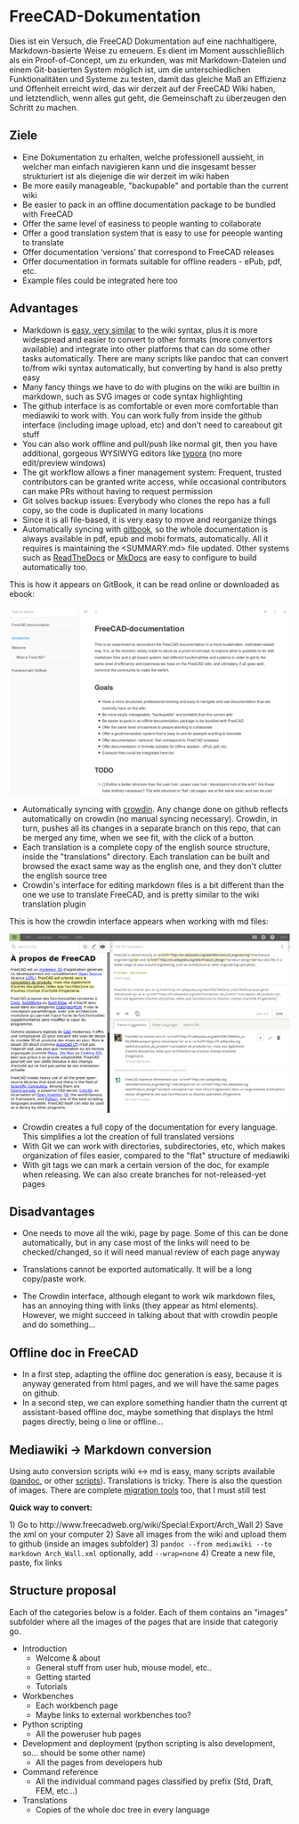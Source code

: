# FreeCAD-Dokumentation

Dies ist ein Versuch, die FreeCAD Dokumentation auf eine nachhaltigere, Markdown-basierte Weise zu erneuern. Es dient im Moment ausschließlich als ein Proof-of-Concept, um zu erkunden, was mit Markdown-Dateien und einem Git-basierten System möglich ist, um die unterschiedlichen Funktionalitäten und Systeme zu testen, damit das gleiche Maß an Effizienz und Offenheit erreicht wird, das wir derzeit auf der FreeCAD Wiki haben, und letztendlich, wenn alles gut geht, die Gemeinschaft zu überzeugen den Schritt zu machen.

## Ziele

* Eine Dokumentation zu erhalten, welche professionell aussieht, in welcher man einfach navigieren kann und die insgesamt besser strukturiert ist als diejenige die wir derzeit im wiki haben
* Be more easily manageable, "backupable" and portable than the current wiki
* Be easier to pack in an offline documentation package to be bundled with FreeCAD
* Offer the same level of easiness to people wanting to collaborate
* Offer a good translation system that is easy to use for peeople wanting to translate
* Offer documentation ‘versions’ that correspond to FreeCAD releases
* Offer documentation in formats suitable for offline readers - ePub, pdf, etc.
* Example files could be integrated here too

## Advantages

* Markdown is [easy, very similar](https://github.com/adam-p/markdown-here/wiki/Markdown-Cheatsheet) to the wiki syntax, plus it is more widespread and easier to convert to other formats (more convertors available) and integrate into other platforms that can do some other tasks automatically. There are many scripts like pandoc that can convert to/from wiki syntax automatically, but converting by hand is also pretty easy
* Many fancy things we have to do with plugins on the wiki are builtin in markdown, such as SVG images or code syntax highlighting
* The github interface is as comfortable or even more comfortable than mediawiki to work with. You can work fully from inside the github interface (including image upload, etc) and don't need to careabout git stuff
* You can also work offline and pull/push like normal git, then you have additional, gorgeous WYSIWYG editors like [typora](https://typora.io) (no more edit/preview windows)
* The git workflow allows a finer management system: Frequent, trusted contributors can be granted write access, while occasional contributors can make PRs without having to request permission
* Git solves backup issues: Everybody who clones the repo has a full copy, so the code is duplicated in many locations
* Since it is all file-based, it is very easy to move and reorganize things
* Automatically syncing with [gitbook](https://legacy.gitbook.com/book/yorikvanhavre/freecad-documentation), so the whole documentation is always available in pdf, epub and mobi formats, automatically. All it requires is maintaining the <SUMMARY.md> file updated. Other systems such as [ReadTheDocs](https://readthedocs.org/projects/freecad-documentation/) or [MkDocs](http://www.mkdocs.org/) are easy to configure to build automatically too.

This is how it appears on GitBook, it can be read online or downloaded as ebook:

![](images/gitbook.png)

* Automatically syncing with [crowdin](https://crowdin.com/project/freecad-documentation). Any change done on github reflects automatically on crowdin (no manual syncing necessary). Crowdin, in turn, pushes all its changes in a separate branch on this repo, that can be merged any time, when we see fit, with the click of a button. 
* Each translation is a complete copy of the english source structure, inside the "translations" directory. Each translation can be built and browsed the exact same way as the english one, and they don't clutter the english source tree
* Crowdin's interface for editing markdown files is a bit different than the one we use to translate FreeCAD, and is pretty similar to the wiki translation plugin

This is how the crowdin interface appears when working with md files:

![](images/crowdin.png)

* Crowdin creates a full copy of the documentation for every language. This simplifies a lot the creation of full translated versions
* With Git we can work with directories, subdirectories, etc, which makes organization of files easier, compared to the "flat" structure of mediawiki
* With git tags we can mark a certain version of the doc, for example when releasing. We can also create branches for not-released-yet pages

## Disadvantages

* One needs to move all the wiki, page by page. Some of this can be done automatically, but in any case most of the links will need to be checked/changed, so it will need manual review of each page anyway
* Translations cannot be exported automatically. It will be a long copy/paste work.
* The Crowdin interface, although elegant to work wik markdown files, has an annoying thing with links (they appear as <a> html elements). However, we might succeed in talking about that with crowdin people and do something...</li> </ul> </li> </ul> 
    
    <h2>
      Offline doc in FreeCAD
    </h2>
    
    <ul>
      <li>
        In a first step, adapting the offline doc generation is easy, because it is anyway generated from html pages, and we will have the same pages on github.
      </li>
      <li>
        In a second step, we can explore something handier thatn the current qt assistant-based offline doc, maybe something that displays the html pages directly, being o line or offline...
      </li>
    </ul>
    
    <h2>
      Mediawiki -> Markdown conversion
    </h2>
    
    <p>
      Using auto conversion scripts wiki <-> md is easy, many scripts available (<a href="http://pandoc.org/">pandoc</a>, or other <a href="https://github.com/Gozala/markdown-wiki">scripts</a>). Translations is tricky. There is also the question of images. There are complete <a href="https://github.com/philipashlock/mediawiki-to-markdown">migration tools</a> too, that I must still test
    </p>
    
    <p>
      <strong>Quick way to convert:</strong>
    </p>
    
    <p>
      1) Go to http://www.freecadweb.org/wiki/Special:Export/Arch_Wall 2) Save the xml on your computer 2) Save all images from the wiki and upload them to github (inside an images subfolder) 3) <code>pandoc --from mediawiki --to markdown Arch_Wall.xml</code> optionally, add <code>--wrap=none</code> 4) Create a new file, paste, fix links
    </p>
    
    <h2>
      Structure proposal
    </h2>
    
    <p>
      Each of the categories below is a folder. Each of them contains an "images" subfolder where all the images of the pages that are inside that categoriy go.
    </p>
    
    <ul>
      <li>
        Introduction <ul>
          <li>
            Welcome & about
          </li>
          <li>
            General stuff from user hub, mouse model, etc..
          </li>
          <li>
            Getting started
          </li>
          <li>
            Tutorials
          </li>
        </ul>
      </li>
      <li>
        Workbenches <ul>
          <li>
            Each workbench page
          </li>
          <li>
            Maybe links to external workbenches too?
          </li>
        </ul>
      </li>
      <li>
        Python scripting <ul>
          <li>
            All the poweruser hub pages
          </li>
        </ul>
      </li>
      <li>
        Development and deployment (python scripting is also development, so... should be some other name) <ul>
          <li>
            All the pages from developers hub
          </li>
        </ul>
      </li>
      <li>
        Command reference <ul>
          <li>
            All the individual command pages classified by prefix (Std, Draft, FEM, etc...)
          </li>
        </ul>
      </li>
      <li>
        Translations <ul>
          <li>
            Copies of the whole doc tree in every language
          </li>
        </ul>
      </li>
    </ul>
